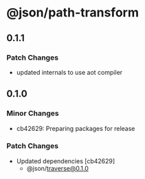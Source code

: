 # @json/path-transform

## 0.1.1

### Patch Changes

- updated internals to use aot compiler

## 0.1.0

### Minor Changes

- cb42629: Preparing packages for release

### Patch Changes

- Updated dependencies [cb42629]
  - @json/traverse@0.1.0
